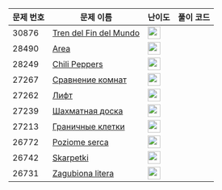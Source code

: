 | 문제 번호 | 문제 이름 | 난이도 | 풀이 코드 |
| --- | --- | --- | --- |
| 30876 | [Tren del Fin del Mundo](https://www.acmicpc.net/problem/30876) | <img height="25px" width="25px=" src="https://static.solved.ac/tier_small/2.svg"/> |  |
| 28490 | [Area](https://www.acmicpc.net/problem/28490) | <img height="25px" width="25px=" src="https://static.solved.ac/tier_small/2.svg"/> |  |
| 28249 | [Chili Peppers](https://www.acmicpc.net/problem/28249) | <img height="25px" width="25px=" src="https://static.solved.ac/tier_small/2.svg"/> |  |
| 27267 | [Сравнение комнат](https://www.acmicpc.net/problem/27267) | <img height="25px" width="25px=" src="https://static.solved.ac/tier_small/2.svg"/> |  |
| 27262 | [Лифт](https://www.acmicpc.net/problem/27262) | <img height="25px" width="25px=" src="https://static.solved.ac/tier_small/2.svg"/> |  |
| 27239 | [Шахматная доска](https://www.acmicpc.net/problem/27239) | <img height="25px" width="25px=" src="https://static.solved.ac/tier_small/2.svg"/> |  |
| 27213 | [Граничные клетки](https://www.acmicpc.net/problem/27213) | <img height="25px" width="25px=" src="https://static.solved.ac/tier_small/2.svg"/> |  |
| 26772 | [Poziome serca](https://www.acmicpc.net/problem/26772) | <img height="25px" width="25px=" src="https://static.solved.ac/tier_small/2.svg"/> |  |
| 26742 | [Skarpetki](https://www.acmicpc.net/problem/26742) | <img height="25px" width="25px=" src="https://static.solved.ac/tier_small/2.svg"/> |  |
| 26731 | [Zagubiona litera](https://www.acmicpc.net/problem/26731) | <img height="25px" width="25px=" src="https://static.solved.ac/tier_small/2.svg"/> |  |
